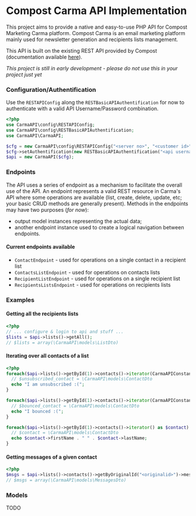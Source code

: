 # Compost Carma API Implementation

This project aims to provide a native and easy-to-use PHP API for Compost Marketing Carma platform. Compost Carma is an email marketing platform mainly used for newsletter generation and recipients lists management. 

This API is built on the existing REST API provided by Compost (documentation available [here](http://www5.carmamail.com/mail/swagger#!/)).

*This project is still in early development - please do not use this in your project just yet*

### Configuration/Authentification

Use the `RESTAPIConfig` along the `RESTBasicAPIAuthentification` for now to authenticate with a valid API Username/Password combination.

``` php
<?php
use CarmaAPI\config\RESTAPIConfig;
use CarmaAPI\config\RESTBasicAPIAuthentification;
use CarmaAPI\CarmaAPI;

$cfg = new CarmaAPI\config\RESTAPIConfig("<server no>", "<customer id>");
$cfg->setAuthentification(new RESTBasicAPIAuthentification("<api username>", "<api password>"));
$api = new CarmaAPI($cfg);

```

### Endpoints

The API uses a series of endpoint as a mechanism to facilitate the overall use of the API. An endpoint represents a valid REST resource in Carma's API where some operations are available (list, create, delete, update, etc; your basic CRUD methods are generally present). Methods in the endpoints may have two purposes (*for now*):

- output model instances representing the actual data;
- another endpoint instance used to create a logical navigation between endpoints.

#### Current endpoints available

* `ContactEndpoint` - used for operations on a single contact in a recipient list
* `ContactsListEndpoint` - used for operations on contacts lists
* `RecipientListEndpoint` - used for operations on a single recipient list
* `RecipientsListsEndpoint` - used for operations on recipients lists

### Examples

#### Getting all the recipients lists

``` php
<?php
// ... configure & login to api and stuff ...
$lists = $api->lists()->getAll();
// $lists = array(\CarmaAPI\models\ListDto)
```

#### Iterating over all contacts of a list

``` php
<?php
foreach($api->lists()->getById(1)->contacts()->iterator(CarmaAPIConstants::CONTACTS_LIST_ITERATOR_UNSUBSCRIBED) as $unsubscribed_contact) {
  // $unsubscribed_contact = \CarmaAPI\models\ContactDto
  echo "I am unsubscribed :(";
}

foreach($api->lists()->getById(1)->contacts()->iterator(CarmaAPIConstants::CONTACTS_LIST_ITERATOR_BOUNCED) as $bounced_contact) {
  // $bounced_contact = \CarmaAPI\models\ContactDto
  echo "I bounced :(";
}

foreach($api->lists()->getById(1)->contacts()->iterator() as $contact) {
  // $contact = \CarmaAPI\models\ContactDto
  echo $contact->firstName . " " . $contact->lastName;
}
```

#### Getting messages of a given contact

``` php
<?php
$msgs = $api->lists()->contacts()->getByOriginalId("<originalid>")->messages();
// $msgs = array(\CarmaAPI\models\MessagesDto)

```

### Models

TODO